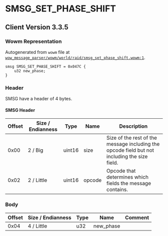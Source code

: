 # SMSG_SET_PHASE_SHIFT

## Client Version 3.3.5

### Wowm Representation

Autogenerated from `wowm` file at [`wow_message_parser/wowm/world/raid/smsg_set_phase_shift.wowm:1`](https://github.com/gtker/wow_messages/tree/main/wow_message_parser/wowm/world/raid/smsg_set_phase_shift.wowm#L1).
```rust,ignore
smsg SMSG_SET_PHASE_SHIFT = 0x047C {
    u32 new_phase;
}
```
### Header

SMSG have a header of 4 bytes.

#### SMSG Header

| Offset | Size / Endianness | Type   | Name   | Description |
| ------ | ----------------- | ------ | ------ | ----------- |
| 0x00   | 2 / Big           | uint16 | size   | Size of the rest of the message including the opcode field but not including the size field.|
| 0x02   | 2 / Little        | uint16 | opcode | Opcode that determines which fields the message contains.|

### Body

| Offset | Size / Endianness | Type | Name | Comment |
| ------ | ----------------- | ---- | ---- | ------- |
| 0x04 | 4 / Little | u32 | new_phase |  |


